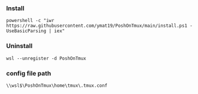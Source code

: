 ### Install

```
powershell -c "iwr https://raw.githubusercontent.com/ymat19/PoshOnTmux/main/install.ps1 -UseBasicParsing | iex"
```

### Uninstall

```
wsl --unregister -d PoshOnTmux
```

### config file path

```
\\wsl$\PoshOnTmux\home\tmux\.tmux.conf
```
